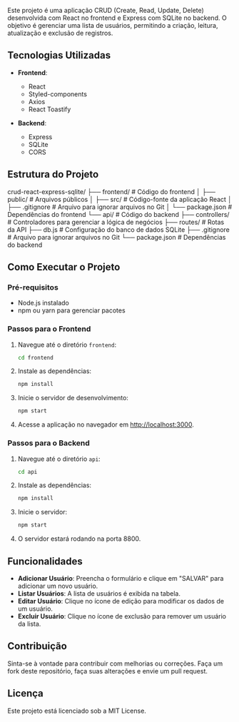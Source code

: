 Este projeto é uma aplicação CRUD (Create, Read, Update, Delete) desenvolvida com React no frontend e Express com SQLite no backend. O objetivo é gerenciar uma lista de usuários, permitindo a criação, leitura, atualização e exclusão de registros.

## Tecnologias Utilizadas

- **Frontend**:

  - React
  - Styled-components
  - Axios
  - React Toastify

- **Backend**:
  - Express
  - SQLite
  - CORS

## Estrutura do Projeto

crud-react-express-sqlite/
├── frontend/ # Código do frontend
│ ├── public/ # Arquivos públicos
│ ├── src/ # Código-fonte da aplicação React
│ ├── .gitignore # Arquivo para ignorar arquivos no Git
│ └── package.json # Dependências do frontend
└── api/ # Código do backend
├── controllers/ # Controladores para gerenciar a lógica de negócios
├── routes/ # Rotas da API
├── db.js # Configuração do banco de dados SQLite
├── .gitignore # Arquivo para ignorar arquivos no Git
└── package.json # Dependências do backend

## Como Executar o Projeto

### Pré-requisitos

- Node.js instalado
- npm ou yarn para gerenciar pacotes

### Passos para o Frontend

1. Navegue até o diretório `frontend`:

   ```bash
   cd frontend
   ```

2. Instale as dependências:

   ```bash
   npm install
   ```

3. Inicie o servidor de desenvolvimento:

   ```bash
   npm start
   ```

4. Acesse a aplicação no navegador em [http://localhost:3000](http://localhost:3000).

### Passos para o Backend

1. Navegue até o diretório `api`:

   ```bash
   cd api
   ```

2. Instale as dependências:

   ```bash
   npm install
   ```

3. Inicie o servidor:

   ```bash
   npm start
   ```

4. O servidor estará rodando na porta 8800.

## Funcionalidades

- **Adicionar Usuário**: Preencha o formulário e clique em "SALVAR" para adicionar um novo usuário.
- **Listar Usuários**: A lista de usuários é exibida na tabela.
- **Editar Usuário**: Clique no ícone de edição para modificar os dados de um usuário.
- **Excluir Usuário**: Clique no ícone de exclusão para remover um usuário da lista.

## Contribuição

Sinta-se à vontade para contribuir com melhorias ou correções. Faça um fork deste repositório, faça suas alterações e envie um pull request.

## Licença

Este projeto está licenciado sob a MIT License.
